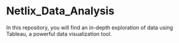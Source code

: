 # Netlix_Data_Analysis
In this repository, you will find an in-depth exploration of data using Tableau, a powerful data visualization tool.
